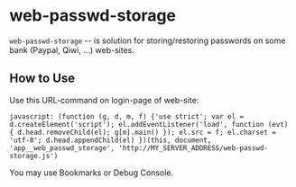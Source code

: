 web-passwd-storage
==================

``web-passwd-storage`` -- is solution for storing/restoring passwords
on some bank (Paypal, Qiwi, ...) web-sites.


How to Use
----------

Use this URL-command on login-page of web-site:

    javascript: (function (g, d, m, f) {'use strict'; var el = d.createElement('script'); el.addEventListener('load', function (evt) { d.head.removeChild(el); g[m].main() }); el.src = f; el.charset = 'utf-8'; d.head.appendChild(el) })(this, document, 'app__web_passwd_storage', 'http://MY_SERVER_ADDRESS/web-passwd-storage.js')

You may use Bookmarks or Debug Console.
